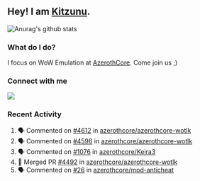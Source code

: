 ## Hey! I am [Kitzunu](https://Github.com/Kitzunu).

![Anurag's github stats](https://github-readme-stats.kitzunu.vercel.app/api?username=Kitzunu&show_icons=true)

### What do I do?

I focus on WoW Emulation at [AzerothCore](https://Github.com/AzerothCore). Come join us ;)

### Connect with me
[![](https://img.shields.io/badge/AzerothCore%20Discord-Connect%20with%20me!-green)](https://discord.com/invite/gkt4y2x)

### Recent Activity

<!--START_SECTION:activity-->
1. 🗣 Commented on [#4612](https://github.com/azerothcore/azerothcore-wotlk/issues/4612) in [azerothcore/azerothcore-wotlk](https://github.com/azerothcore/azerothcore-wotlk)
2. 🗣 Commented on [#4596](https://github.com/azerothcore/azerothcore-wotlk/issues/4596) in [azerothcore/azerothcore-wotlk](https://github.com/azerothcore/azerothcore-wotlk)
3. 🗣 Commented on [#1076](https://github.com/azerothcore/Keira3/issues/1076) in [azerothcore/Keira3](https://github.com/azerothcore/Keira3)
4. 🎉 Merged PR [#4492](https://github.com/azerothcore/azerothcore-wotlk/pull/4492) in [azerothcore/azerothcore-wotlk](https://github.com/azerothcore/azerothcore-wotlk)
5. 🗣 Commented on [#26](https://github.com/azerothcore/mod-anticheat/issues/26) in [azerothcore/mod-anticheat](https://github.com/azerothcore/mod-anticheat)
<!--END_SECTION:activity-->
